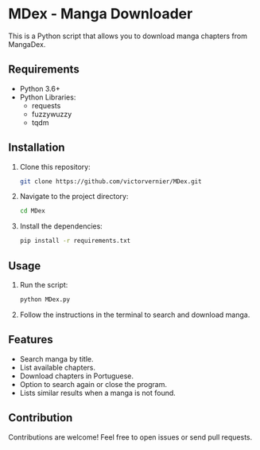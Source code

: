 # MDex - Manga Downloader

This is a Python script that allows you to download manga chapters from MangaDex.

## Requirements

* Python 3.6+
* Python Libraries:
    * requests
    * fuzzywuzzy
    * tqdm

## Installation

1.  Clone this repository:

    ```bash
    git clone https://github.com/victorvernier/MDex.git
    ```

2.  Navigate to the project directory:

    ```bash
    cd MDex
    ```

3.  Install the dependencies:

    ```bash
    pip install -r requirements.txt
    ```

## Usage

1.  Run the script:

    ```bash
    python MDex.py
    ```

2.  Follow the instructions in the terminal to search and download manga.

## Features

* Search manga by title.
* List available chapters.
* Download chapters in Portuguese.
* Option to search again or close the program.
* Lists similar results when a manga is not found.

## Contribution

Contributions are welcome! Feel free to open issues or send pull requests.
